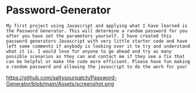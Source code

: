 # Password-Generator

    My first project using Javascript and applying what I have learned is the Password Generator. This will determine a random password for you after you have set the parameters yourself. I have created this password generators Javascript with very little starter code and have left some comments if anybody is looking over it to try and understand what it is. I would love for anyone to go ahead and try as many possible scenarios as they can and contact me if they see a fix that can be helpful or make the code more efficient. Please have fun making a random password and allowing the javascript to do the work for you!

  https://github.com/saltysourpatch/Password-Generator/blob/main/Assets/screenshot.png
  
  
